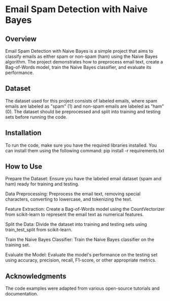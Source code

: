 # Email Spam Detection with Naive Bayes

## Overview

Email Spam Detection with Naive Bayes is a simple project that aims to classify emails as either spam or non-spam (ham) using the Naive Bayes algorithm. The project demonstrates how to preprocess email text, create a Bag-of-Words model, train the Naive Bayes classifier, and evaluate its performance.

## Dataset

The dataset used for this project consists of labeled emails, where spam emails are labeled as "spam" (1) and non-spam emails are labeled as "ham"(0). The dataset should be preprocessed and split into training and testing sets before running the code.

## Installation

To run the code, make sure you have the required libraries installed. You can install them using the following command:
pip install -r requirements.txt


## How to Use

Prepare the Dataset: Ensure you have the labeled email dataset (spam and ham) ready for training and testing.

Data Preprocessing: Preprocess the email text, removing special characters, converting to lowercase, and tokenizing the text.

Feature Extraction: Create a Bag-of-Words model using the CountVectorizer from scikit-learn to represent the email text as numerical features.

Split the Data: Divide the dataset into training and testing sets using train_test_split from scikit-learn.

Train the Naive Bayes Classifier: Train the Naive Bayes classifier on the training set.

Evaluate the Model: Evaluate the model's performance on the testing set using accuracy, precision, recall, F1-score, or other appropriate metrics.

## Acknowledgments

The code examples were adapted from various open-source tutorials and documentation.
